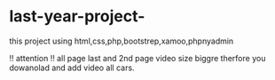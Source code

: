 # last-year-project-
this project using html,css,php,bootstrep,xamoo,phpnyadmin

!! attention !!
all page last and 2nd page video size biggre therfore you dowanolad and add video all cars.
